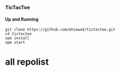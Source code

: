 ### TicTacToe

#### Up and Running

    git clone https://github.com/ehzawad/tictactoe.git
    cd tictactoe
    npm install
    npm start
# all repolist
